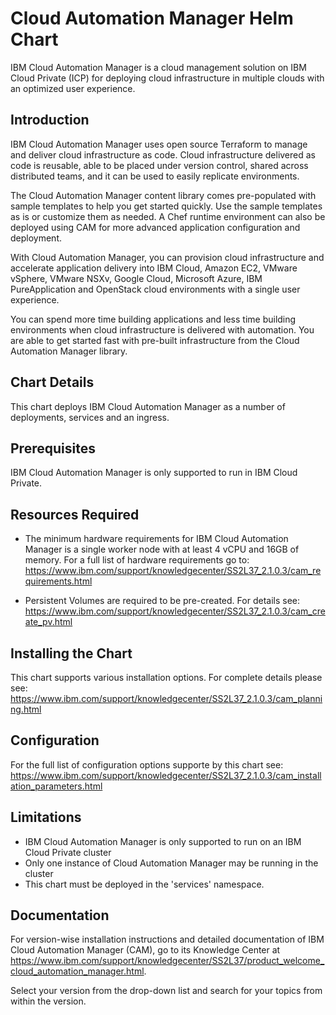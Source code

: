 [//]: # (Licensed Materials - Property of IBM)
[//]: # (5737-E67)
[//]: # (\(C\) Copyright IBM Corporation 2016-2018 All Rights Reserved.)
[//]: # (US Government Users Restricted Rights - Use, duplication or)
[//]: # (disclosure restricted by GSA ADP Schedule Contract with IBM Corp.)

# Cloud Automation Manager Helm Chart

IBM Cloud Automation Manager is a cloud management solution on IBM Cloud Private (ICP) for deploying cloud infrastructure in multiple clouds with an optimized user experience.

## Introduction

IBM Cloud Automation Manager uses open source Terraform to manage and deliver cloud infrastructure as code. Cloud infrastructure delivered as code is reusable, able to be placed under version control, shared across distributed teams, and it can be used to easily replicate environments.

The Cloud Automation Manager content library comes pre-populated with sample templates to help you get started quickly. Use the sample templates as is or customize them as needed.  A Chef runtime environment can also be deployed using CAM for more advanced application configuration and deployment.

With Cloud Automation Manager, you can provision cloud infrastructure and accelerate application delivery into IBM Cloud, Amazon EC2, VMware vSphere, VMware NSXv, Google Cloud, Microsoft Azure, IBM PureApplication and OpenStack cloud environments with a single user experience.

You can spend more time building applications and less time building environments when cloud infrastructure is delivered with automation. You are able to get started fast with pre-built infrastructure from the Cloud Automation Manager library.

## Chart Details

This chart deploys IBM Cloud Automation Manager as a number of deployments, services and an ingress.

## Prerequisites

IBM Cloud Automation Manager is only supported to run in IBM Cloud Private.

## Resources Required

* The minimum hardware requirements for IBM Cloud Automation Manager is a single worker node with at least 4 vCPU and 16GB of memory.
For a full list of hardware requirements go to: https://www.ibm.com/support/knowledgecenter/SS2L37_2.1.0.3/cam_requirements.html

* Persistent Volumes are required to be pre-created.  For details see: https://www.ibm.com/support/knowledgecenter/SS2L37_2.1.0.3/cam_create_pv.html

## Installing the Chart

This chart supports various installation options.  For complete details please see: https://www.ibm.com/support/knowledgecenter/SS2L37_2.1.0.3/cam_planning.html

## Configuration

For the full list of configuration options supporte by this chart see: https://www.ibm.com/support/knowledgecenter/SS2L37_2.1.0.3/cam_installation_parameters.html

## Limitations

* IBM Cloud Automation Manager is only supported to run on an IBM Cloud Private cluster
* Only one instance of Cloud Automation Manager may be running in the cluster
* This chart must be deployed in the 'services' namespace.

## Documentation

For version-wise installation instructions and detailed documentation of IBM Cloud Automation Manager (CAM), go to its Knowledge Center at https://www.ibm.com/support/knowledgecenter/SS2L37/product_welcome_cloud_automation_manager.html.

Select your version from the drop-down list and search for your topics from within the version.
